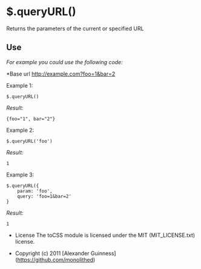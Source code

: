# $.queryURL()

Returns the parameters of the current or specified URL

## Use
*For example you could use the following code:*

*Base url http://example.com?foo=1&bar=2

Example 1:

	$.queryURL()

*Result:*

	{foo="1", bar="2"}

Example 2:

	$.queryURL('foo')

*Result:*

	1

Example 3:

	$.queryURL({
		param: 'foo',
		query: 'foo=1&bar=2'
	}

*Result:*

	1


* License
    The toCSS module is licensed under the MIT (MIT_LICENSE.txt) license.

* Copyright (c) 2011 [Alexander Guinness] (https://github.com/monolithed)
